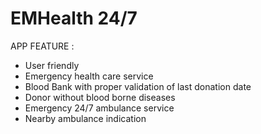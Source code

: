 # EMHealth 24/7

APP FEATURE :

* User friendly
* Emergency health care service
* Blood Bank with proper validation of last donation date
* Donor without blood borne diseases
* Emergency 24/7 ambulance service
* Nearby ambulance indication
